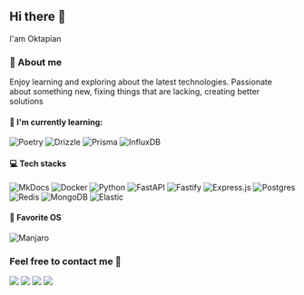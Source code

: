 ## Hi there 👋

I'am Oktapian

### 👤 About me
Enjoy learning and exploring about the latest technologies. Passionate about something new, fixing things that are lacking, creating better solutions

#### 📃 I'm currently learning:
![Poetry](https://img.shields.io/badge/Poetry-3775A9?logo=poetry&logoColor=fff&style=for-the-badge)
![Drizzle](https://img.shields.io/badge/Drizzle-C5F74F?logo=drizzle&logoColor=000&style=for-the-badge)
![Prisma](https://img.shields.io/badge/Prisma-2D3748?logo=prisma&logoColor=white&style=for-the-badge)
![InfluxDB](https://img.shields.io/badge/InfluxDB-22ADF6?logo=influxdb&logoColor=fff&style=for-the-badge)

#### 💻 Tech stacks
![MkDocs](https://img.shields.io/badge/MkDocs-526CFE?logo=materialformkdocs&logoColor=fff&style=for-the-badge)
![Docker](https://img.shields.io/badge/Docker-2496ED?logo=docker&logoColor=fff&style=for-the-badge)
![Python](https://img.shields.io/badge/Python-3776AB?logo=python&logoColor=fff&style=for-the-badge)
![FastAPI](https://img.shields.io/badge/FastAPI-009485.svg?logo=fastapi&logoColor=white&style=for-the-badge)
![Fastify](https://img.shields.io/badge/-Fastify-000000?logo=fastify&logoColor=white&style=for-the-badge)
![Express.js](https://img.shields.io/badge/Express.js-%23404d59.svg?logo=express&logoColor=%2361DAFB&style=for-the-badge)
![Postgres](https://img.shields.io/badge/Postgres-%23316192.svg?logo=postgresql&logoColor=white&style=for-the-badge)
![Redis](https://img.shields.io/badge/Redis-%23DD0031.svg?logo=redis&logoColor=white&style=for-the-badge)
![MongoDB](https://img.shields.io/badge/MongoDB-%234ea94b.svg?logo=mongodb&logoColor=white&style=for-the-badge)
![Elastic](https://img.shields.io/badge/Elasticsearch-005571?logo=elasticsearch&logoColor=white&style=for-the-badge)

#### 🗿 Favorite OS
![Manjaro](https://img.shields.io/badge/Manjaro-35BF5C?logo=manjaro&logoColor=fff&style=for-the-badge)


### Feel free to contact me 🤗
<a href="https://linkedin.com/in/oktapiancaw/" target="_blank"><img src="https://img.shields.io/badge/LinkedIn-oktapiancaw-informational"></a>
<a href="https://www.oxtcaw.com" target="_blank"><img src="https://img.shields.io/badge/Personal%20Site-oxtcaw.com-black"></a>
<a href="https://steamcommunity.com/profiles/76561199019772468/" target="_blank"><img src="https://img.shields.io/badge/Steam-%23000000.svg?logo=steam&logoColor=white"></a>
<a href="https://t.me/Oktapiancaw" target="_blank"><img src="https://img.shields.io/badge/Telegram-2CA5E0?style=flat-squeare&logo=telegram&logoColor=white"></a>
